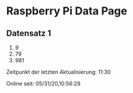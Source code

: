 
# Raspberry Pi Data Page
## Datensatz 1
1. 9
2. 79
3. 981

Zeitpunkt der letzten Aktualisierung: 11:30

Online seit: 05/31/20,10:56:29
    